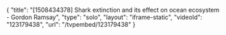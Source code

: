 {
    "title": "[1508434378] Shark extinction and its effect on ocean ecosystem - Gordon Ramsay",
    "type": "solo",
    "layout": "iframe-static",
    "videoId": "123179438",
    "url": "\/tvpembed\/123179438"
}